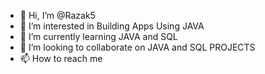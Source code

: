 - 👋 Hi, I’m @Razak5
- 👀 I’m interested in Building Apps Using JAVA
- 🌱 I’m currently learning JAVA and SQL
- 💞️ I’m looking to collaborate on JAVA and SQL PROJECTS
- 📫 How to reach me 

<!---
Razak5/Razak5 is a ✨ special ✨ repository because its `README.md` (this file) appears on your GitHub profile.
You can click the Preview link to take a look at your changes.
--->
